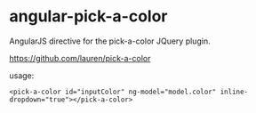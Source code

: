 angular-pick-a-color
====================
AngularJS directive for the pick-a-color JQuery plugin.

https://github.com/lauren/pick-a-color

usage:
```
<pick-a-color id="inputColor" ng-model="model.color" inline-dropdown="true"></pick-a-color>
```

